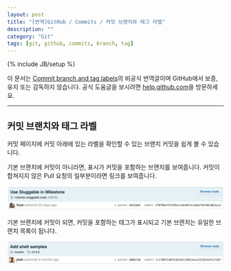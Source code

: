 ```yaml
---
layout: post
title: "[번역]GitHub / Commits / 커밋 브랜치와 태그 라벨"
description: ""
category: "Git"
tags: [git, github, commits, branch, tag]
---
```

{% include JB/setup %}

이 문서는 [Commit branch and tag labels](https://help.github.com/articles/commit-branch-and-tag-labels)의 비공식 번역글이며 GitHub에서 보증, 유지 또는 감독하지 않습니다. 공식 도움글을 보시려면 [help.github.com](https://help.github.com)을 방문하세요.

---

## 커밋 브랜치와 태그 라벨

커밋 페이지에 커밋 아래에 있는 라벨을 확인할 수 있는 브랜치 커밋을 쉽게 볼 수 있습니다.

기본 브랜치에 커밋이 아니라면, 표시가 커밋을 포함하는 브랜치를 보여줍니다. 커밋이 합쳐지지 않은 Pull 요청의 일부분이라면 링크를 보여줍니다.

![Commit branch label](/../../../../image/2014/Commit-branch-label.png)

기본 브랜치에 커밋이 되면, 커밋을 포함하는 태그가 표시되고 기본 브랜치는 유일한 브랜치 목록이 됩니다.

![Commit-master-label](/../../../../image/2014/Commit-master-label.png)